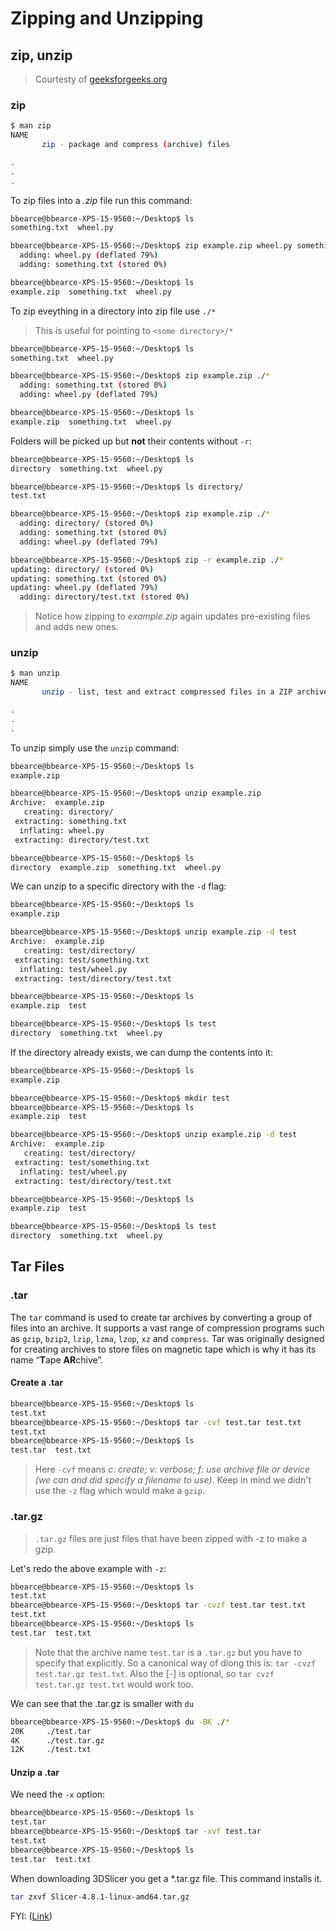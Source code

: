 # Zipping and Unzipping

## zip, unzip

> Courtesty of [geeksforgeeks.org](https://www.geeksforgeeks.org/zip-command-in-linux-with-examples/)

### zip
```bash
$ man zip
NAME
       zip - package and compress (archive) files

.
.
.
```

To zip files into a *.zip* file run this command:
```bash
bbearce@bbearce-XPS-15-9560:~/Desktop$ ls
something.txt  wheel.py

bbearce@bbearce-XPS-15-9560:~/Desktop$ zip example.zip wheel.py something.txt 
  adding: wheel.py (deflated 79%)
  adding: something.txt (stored 0%)

bbearce@bbearce-XPS-15-9560:~/Desktop$ ls
example.zip  something.txt  wheel.py

```

To zip eveything in a directory into zip file use ```./*```
> This is useful for pointing to ```<some directory>/*```
```bash
bbearce@bbearce-XPS-15-9560:~/Desktop$ ls
something.txt  wheel.py

bbearce@bbearce-XPS-15-9560:~/Desktop$ zip example.zip ./*
  adding: something.txt (stored 0%)
  adding: wheel.py (deflated 79%)

bbearce@bbearce-XPS-15-9560:~/Desktop$ ls
example.zip  something.txt  wheel.py
```

Folders will be picked up but **not** their contents without ```-r```:
```bash
bbearce@bbearce-XPS-15-9560:~/Desktop$ ls
directory  something.txt  wheel.py

bbearce@bbearce-XPS-15-9560:~/Desktop$ ls directory/
test.txt

bbearce@bbearce-XPS-15-9560:~/Desktop$ zip example.zip ./*
  adding: directory/ (stored 0%)
  adding: something.txt (stored 0%)
  adding: wheel.py (deflated 79%)

bbearce@bbearce-XPS-15-9560:~/Desktop$ zip -r example.zip ./*
updating: directory/ (stored 0%)
updating: something.txt (stored 0%)
updating: wheel.py (deflated 79%)
  adding: directory/test.txt (stored 0%)
```

> Notice how zipping to *example.zip* again updates pre-existing files and adds new ones.

### unzip
```bash
$ man unzip
NAME
       unzip - list, test and extract compressed files in a ZIP archive

.
.
.
```

To unzip simply use the ```unzip``` command:
```bash
bbearce@bbearce-XPS-15-9560:~/Desktop$ ls
example.zip

bbearce@bbearce-XPS-15-9560:~/Desktop$ unzip example.zip 
Archive:  example.zip
   creating: directory/
 extracting: something.txt           
  inflating: wheel.py                
 extracting: directory/test.txt      

bbearce@bbearce-XPS-15-9560:~/Desktop$ ls
directory  example.zip  something.txt  wheel.py
```

We can unzip to a specific directory with the ```-d``` flag:
```bash
bbearce@bbearce-XPS-15-9560:~/Desktop$ ls
example.zip

bbearce@bbearce-XPS-15-9560:~/Desktop$ unzip example.zip -d test
Archive:  example.zip
   creating: test/directory/
 extracting: test/something.txt      
  inflating: test/wheel.py           
 extracting: test/directory/test.txt

bbearce@bbearce-XPS-15-9560:~/Desktop$ ls
example.zip  test

bbearce@bbearce-XPS-15-9560:~/Desktop$ ls test
directory  something.txt  wheel.py
```

If the directory already exists, we can dump the contents into it:
```bash
bbearce@bbearce-XPS-15-9560:~/Desktop$ ls
example.zip

bbearce@bbearce-XPS-15-9560:~/Desktop$ mkdir test
bbearce@bbearce-XPS-15-9560:~/Desktop$ ls
example.zip  test

bbearce@bbearce-XPS-15-9560:~/Desktop$ unzip example.zip -d test
Archive:  example.zip
   creating: test/directory/
 extracting: test/something.txt      
  inflating: test/wheel.py           
 extracting: test/directory/test.txt 

bbearce@bbearce-XPS-15-9560:~/Desktop$ ls
example.zip  test

bbearce@bbearce-XPS-15-9560:~/Desktop$ ls test
directory  something.txt  wheel.py

```

## Tar Files

### .tar

The ```tar``` command is used to create tar archives by converting a group of files into an archive. It supports a vast range of compression programs such as ```gzip```, ```bzip2```, ```lzip```, ```lzma```, ```lzop```, ```xz``` and ```compress```. Tar was originally designed for creating archives to store files on magnetic tape which is why it has its name “**T**ape **AR**chive”.

#### Create a .tar
```bash
bbearce@bbearce-XPS-15-9560:~/Desktop$ ls
test.txt
bbearce@bbearce-XPS-15-9560:~/Desktop$ tar -cvf test.tar test.txt
test.txt
bbearce@bbearce-XPS-15-9560:~/Desktop$ ls
test.tar  test.txt
```

> Here ```-cvf``` means *c: create; v: verbose; f: use archive file or device (we can and did specify a filename to use)*. Keep in mind we didn't use the ```-z``` flag which would make a ```gzip```.


### .tar.gz

> ```.tar.gz``` files are just files that have been zipped with -z to make a gzip.

Let's redo the above example with ```-z```:
```bash
bbearce@bbearce-XPS-15-9560:~/Desktop$ ls
test.txt
bbearce@bbearce-XPS-15-9560:~/Desktop$ tar -cvzf test.tar test.txt
test.txt
bbearce@bbearce-XPS-15-9560:~/Desktop$ ls
test.tar  test.txt
```

> Note that the archive name ```test.tar``` is a ```.tar.gz``` but you have to specify that explicitly. So a canonical way of diong this is: ```tar -cvzf test.tar.gz test.txt```.
> Also the [-] is optional, so ```tar cvzf test.tar.gz test.txt``` would work too.

We can see that the .tar.gz is smaller with ```du```
```bash
bbearce@bbearce-XPS-15-9560:~/Desktop$ du -BK ./*
20K     ./test.tar
4K      ./test.tar.gz
12K     ./test.txt

```


#### Unzip a .tar

We need the ```-x``` option:

```bash
bbearce@bbearce-XPS-15-9560:~/Desktop$ ls
test.tar
bbearce@bbearce-XPS-15-9560:~/Desktop$ tar -xvf test.tar
test.txt
bbearce@bbearce-XPS-15-9560:~/Desktop$ ls
test.tar  test.txt

```

When downloading 3DSlicer you get a \*.tar.gz file. This command installs it.

```bash
tar zxvf Slicer-4.8.1-linux-amd64.tar.gz
```

FYI: ([Link](https://stackoverflow.com/questions/21929223/what-does-zxvf-mean-in-tar-zxvf-filename))
